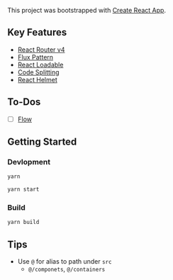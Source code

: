This project was bootstrapped with [Create React App](https://github.com/facebookincubator/create-react-app).

## Key Features
- [React Router v4](https://github.com/ReactTraining/react-router)
- [Flux Pattern](https://facebook.github.io/flux/)
- [React Loadable](https://github.com/thejameskyle/react-loadable)
- [Code Splitting](https://github.com/ReactTraining/react-router/blob/master/packages/react-router-dom/docs/guides/code-splitting.md)
- [React Helmet](https://github.com/nfl/react-helmet)

## To-Dos
- [ ] [Flow](https://flow.org/)

## Getting Started

### Devlopment
```sh
yarn

yarn start
```

### Build
```sh
yarn build
```

## Tips
- Use `@` for alias to path under `src`
  - `@/componets`, `@/containers`
